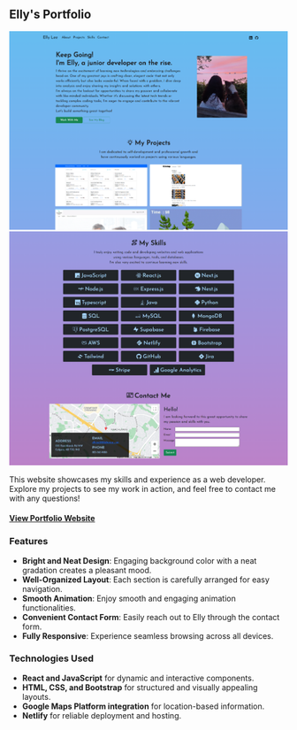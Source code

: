 ## Elly's Portfolio

![upper side](/public/assets/screen_capture01.png)
![lower side](/public/assets/screen_capture02.png)

This website showcases my skills and experience as a web developer. Explore my projects to see my work in action, and feel free to contact me with any questions!

#### [View Portfolio Website](https://elly-portfolio.netlify.app/)

### Features

- **Bright and Neat Design**: Engaging background color with a neat gradation creates a pleasant mood.
- **Well-Organized Layout**: Each section is carefully arranged for easy navigation.
- **Smooth Animation**: Enjoy smooth and engaging animation functionalities.
- **Convenient Contact Form**: Easily reach out to Elly through the contact form.
- **Fully Responsive**: Experience seamless browsing across all devices.

### Technologies Used

- **React and JavaScript** for dynamic and interactive components.
- **HTML, CSS, and Bootstrap** for structured and visually appealing layouts.
- **Google Maps Platform integration** for location-based information.
- **Netlify** for reliable deployment and hosting.
